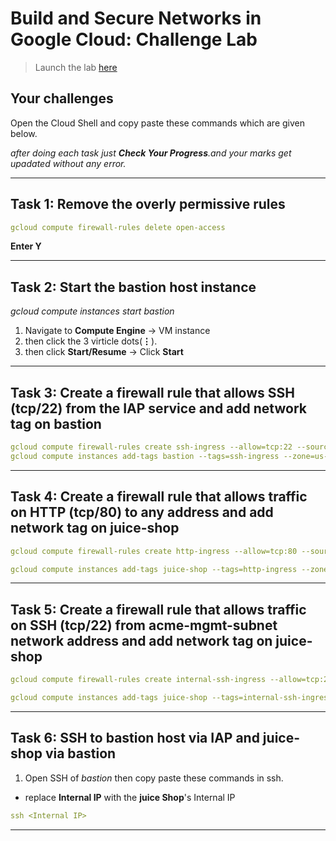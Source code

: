 # Build and Secure Networks in Google Cloud: Challenge Lab

> Launch the lab [here](https://www.qwiklabs.com/focuses/12068?parent=catalog)

## Your challenges

Open the Cloud Shell and copy paste these commands which are given below.

_after doing each task just **Check Your Progress**.and your marks get upadated without any error._

---

## Task 1: Remove the overly permissive rules

```yaml
gcloud compute firewall-rules delete open-access
```
**Enter Y**

---

## Task 2: Start the bastion host instance

*gcloud compute instances start bastion*

1. Navigate to **Compute Engine** -> VM instance
2. then click the 3 virticle dots(**⋮**).
3. then click **Start/Resume** -> Click **Start**

---

## Task 3: Create a firewall rule that allows SSH (tcp/22) from the IAP service and add network tag on bastion

```yaml
gcloud compute firewall-rules create ssh-ingress --allow=tcp:22 --source-ranges 35.235.240.0/20 --target-tags ssh-ingress --network acme-vpc
gcloud compute instances add-tags bastion --tags=ssh-ingress --zone=us-central1-b
```

---

## Task 4: Create a firewall rule that allows traffic on HTTP (tcp/80) to any address and add network tag on juice-shop

```yaml
gcloud compute firewall-rules create http-ingress --allow=tcp:80 --source-ranges 0.0.0.0/0 --target-tags http-ingress --network acme-vpc
```
```yaml
gcloud compute instances add-tags juice-shop --tags=http-ingress --zone=us-central1-b
```

---

## Task 5: Create a firewall rule that allows traffic on SSH (tcp/22) from acme-mgmt-subnet network address and add network tag on juice-shop
```yaml
gcloud compute firewall-rules create internal-ssh-ingress --allow=tcp:22 --source-ranges 192.168.10.0/24 --target-tags internal-ssh-ingress --network acme-vpc
```
```yaml
gcloud compute instances add-tags juice-shop --tags=internal-ssh-ingress --zone=us-central1-b
```
---

## Task 6: SSH to bastion host via IAP and juice-shop via bastion

1. Open SSH of *bastion* then copy paste these commands in ssh.

- replace **Internal IP** with the **juice Shop**'s Internal IP
```yaml
ssh <Internal IP>
```
---

